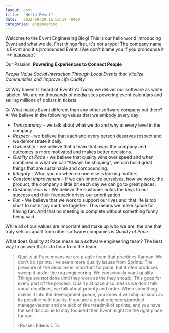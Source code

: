 ```yaml
---
layout: post
title:  "Hello Evvnt"
date:   2022-08-29 15:50:14 -0400
categories: engineering
---
```

Welcome to the Evvnt Engineering Blog! This is our hello world introducing Evvnt and what we do. First things first, it's not a typo! The company name is Evvnt and it's pronounced Event. (We don't blame you if you pronounce it like [marwage](https://www.youtube.com/watch?v=3odMTPuzLwY).)

Our Passion: **Powering Experiences to Connect People**

*People Value Social Interaction Through Local Events that Vitalize Communities and Improve Life Quality*

Q: Why haven't I heard of Evvnt?
A: Today we deliver our software as white labeled. We are on thousands of media sites powering event calendars and selling millions of dollars in tickets.

Q: What makes Evvnt different than any other software company out there?
A: We believe in the following values that we embody every day:
* *Transparency* - we talk about what we do and why at every level in the company
* *Respect* - we believe that each and every person deserves respect and we demonstrate it daily.
* *Ownership* - we believe that a team that owns the company and outcomes is more motivated and makes better decisions.
* *Quality at Pace* - we believe that quality wins over speed and when combined in what we call "Always be shipping", we can build great things that are sustainable and compounding.
* *Integrity* - What you do when no one else is looking matters.
* *Constant Improvement* - If we can improve ourselves, how we work, the product, the company a little bit each day we can go to great places.
* *Customer Focus* - We believe the customer holds the keys to our success and their feedback drives our prioritization
* *Fun* - We believe that we work to support our lives and that life is too short to not enjoy our time together. This means we make space for having fun. And that no meeting is complete without something funny being said.

While all of our values are important and make up who we are, the one that truly sets us apart from other software companies is *Quality at Pace*.

What does Quality at Pace mean as a software engineering team? The best way to answer that is to hear from the team.

> Quality at Pace means we are a agile team that practices Kanban. We don't do sprints. 
> I've seem more quality issues from Sprints. The pressure of the deadline is important for pace, but it ofen produces 
> sweep it under the rug engineering. We consciously want quality. Things are not done until they work as the they should. 
> This goes for every part of the process. Quality at pace also means we don't talk about deadlines, we talk about priority and order.
> When something makes it into the development queue, you know it will ship as soon as its possible with quality.
> If you are a great engineers/product manager/tester and are sick of the treadmill of sprints, and you have the 
> self discipline to stay focused then Evvnt might be the right place for you.
> 
> -Russell Edens CTO
